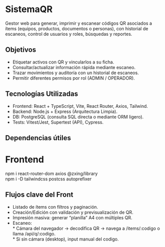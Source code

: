 # SistemaQR
Gestor web para generar, imprimir y escanear códigos QR asociados a ítems (equipos, productos, documentos o personas), con historial de escaneos, control de usuarios y roles, búsquedas y reportes.
## Objetivos
* Etiquetar activos con QR y vincularlos a su ficha.
* Consultar/actualizar información rápida mediante escaneo.
* Trazar movimientos y auditoría con un historial de escaneos.
* Permitir diferentes permisos por rol (ADMIN / OPERADOR).
## Tecnologías Utilizadas
* Frontend: React + TypeScript, Vite, React Router, Axios, Tailwind.
* Backend: Node.js + Express (Arquitectura Limpia).
* DB: PostgreSQL (consulta SQL directa o mediante ORM ligero).
* Tests: Vitest/Jest, Supertest (API), Cypress.
## Dependencias útiles
# Frontend
npm i react-router-dom axios @zxing/library <br>
npm i -D tailwindcss postcss autoprefixer
## Flujos clave del Front
* Listado de ítems con filtros y paginación.
* Creación/Edición con validación y previsualización de QR.
* Impresión masiva: generar “planilla” A4 con múltiples QR.
* Escaneo: <br> * Cámara del navegador → decodifica QR → navega a /items/:codigo o llama /api/q/:codigo. <br> * Si sin cámara (desktop), input manual del codigo.

